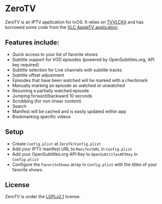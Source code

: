 # ZeroTV

ZeroTV is an IPTV application for tvOS. It relies on [TVVLCKit](https://code.videolan.org/videolan/VLCKit) and has borrowed some code from the [VLC AppleTV application](https://www.videolan.org/vlc/download-appletv.html).

## Features include:

* Quick access to your list of favorite shows
* Subtitle support for VOD episodes (powered by OpenSubtitles.org, API key required)
* Subtitle selection for Live channels with subtitle tracks
* Subtitle offset adjustment
* Episodes that have been watched will be marked with a checkmark
* Manually marking an episode as watched or unwatched
* Resuming a partially watched episode
* Jumping forward/backward 10 seconds
* Scrubbing (for non-linear content)
* Search
* Manifest will be cached and is easily updated within app
* Bookmarking specific videos

## Setup

* Create `Config.plist` at `ZeroTV/Config.plist`
* Add your IPTV manifest URL to `ManifestURL` in `Config.plist`
* Add your OpenSubtitles.org API Key to `OpenSubtitlesAPIKey` in `Config.plist`
* Configure the `FavoriteShows` array in `Config.plist` with the titles of your favorite shows.

## License

ZeroTV is under the [LGPLv2.1](https://opensource.org/licenses/LGPL-2.1) license.
